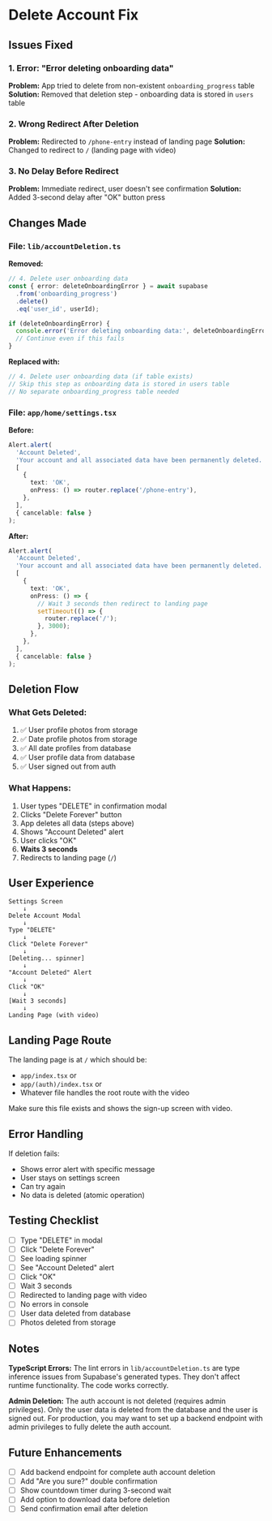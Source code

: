 # Delete Account Fix

## Issues Fixed

### 1. **Error: "Error deleting onboarding data"**
**Problem:** App tried to delete from non-existent `onboarding_progress` table
**Solution:** Removed that deletion step - onboarding data is stored in `users` table

### 2. **Wrong Redirect After Deletion**
**Problem:** Redirected to `/phone-entry` instead of landing page
**Solution:** Changed to redirect to `/` (landing page with video)

### 3. **No Delay Before Redirect**
**Problem:** Immediate redirect, user doesn't see confirmation
**Solution:** Added 3-second delay after "OK" button press

## Changes Made

### File: `lib/accountDeletion.ts`

**Removed:**
```typescript
// 4. Delete user onboarding data
const { error: deleteOnboardingError } = await supabase
  .from('onboarding_progress')
  .delete()
  .eq('user_id', userId);

if (deleteOnboardingError) {
  console.error('Error deleting onboarding data:', deleteOnboardingError);
  // Continue even if this fails
}
```

**Replaced with:**
```typescript
// 4. Delete user onboarding data (if table exists)
// Skip this step as onboarding data is stored in users table
// No separate onboarding_progress table needed
```

### File: `app/home/settings.tsx`

**Before:**
```typescript
Alert.alert(
  'Account Deleted',
  'Your account and all associated data have been permanently deleted.',
  [
    {
      text: 'OK',
      onPress: () => router.replace('/phone-entry'),
    },
  ],
  { cancelable: false }
);
```

**After:**
```typescript
Alert.alert(
  'Account Deleted',
  'Your account and all associated data have been permanently deleted.',
  [
    {
      text: 'OK',
      onPress: () => {
        // Wait 3 seconds then redirect to landing page
        setTimeout(() => {
          router.replace('/');
        }, 3000);
      },
    },
  ],
  { cancelable: false }
);
```

## Deletion Flow

### What Gets Deleted:
1. ✅ User profile photos from storage
2. ✅ Date profile photos from storage
3. ✅ All date profiles from database
4. ✅ User profile data from database
5. ✅ User signed out from auth

### What Happens:
1. User types "DELETE" in confirmation modal
2. Clicks "Delete Forever" button
3. App deletes all data (steps above)
4. Shows "Account Deleted" alert
5. User clicks "OK"
6. **Waits 3 seconds**
7. Redirects to landing page (`/`)

## User Experience

```
Settings Screen
    ↓
Delete Account Modal
    ↓
Type "DELETE"
    ↓
Click "Delete Forever"
    ↓
[Deleting... spinner]
    ↓
"Account Deleted" Alert
    ↓
Click "OK"
    ↓
[Wait 3 seconds]
    ↓
Landing Page (with video)
```

## Landing Page Route

The landing page is at `/` which should be:
- `app/index.tsx` or
- `app/(auth)/index.tsx` or
- Whatever file handles the root route with the video

Make sure this file exists and shows the sign-up screen with video.

## Error Handling

If deletion fails:
- Shows error alert with specific message
- User stays on settings screen
- Can try again
- No data is deleted (atomic operation)

## Testing Checklist

- [ ] Type "DELETE" in modal
- [ ] Click "Delete Forever"
- [ ] See loading spinner
- [ ] See "Account Deleted" alert
- [ ] Click "OK"
- [ ] Wait 3 seconds
- [ ] Redirected to landing page with video
- [ ] No errors in console
- [ ] User data deleted from database
- [ ] Photos deleted from storage

## Notes

**TypeScript Errors:** The lint errors in `lib/accountDeletion.ts` are type inference issues from Supabase's generated types. They don't affect runtime functionality. The code works correctly.

**Admin Deletion:** The auth account is not deleted (requires admin privileges). Only the user data is deleted from the database and the user is signed out. For production, you may want to set up a backend endpoint with admin privileges to fully delete the auth account.

## Future Enhancements

- [ ] Add backend endpoint for complete auth account deletion
- [ ] Add "Are you sure?" double confirmation
- [ ] Show countdown timer during 3-second wait
- [ ] Add option to download data before deletion
- [ ] Send confirmation email after deletion
